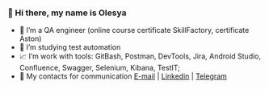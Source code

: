 ### 👋 Hi there, my name is Olesya

- 💼 I’m a QA engineer (online course certificate SkillFactory, certificate Aston)
- 🌱 I’m studying test automation
- 📈 I’m work with tools: GitBash, Postman, DevTools, Jira, Android Studio, Confluence, Swagger, Selenium, Kibana, TestIT;
- 💬 My contacts for communication [E-mail](olmashuk@yandex.ru) | [Linkedin](https://www.linkedin.com/in/olesya-mashukova/) | [Telegram](https://t.me/lemashuk)
 

